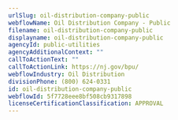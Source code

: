```yaml
---
urlSlug: oil-distribution-company-public
webflowName: Oil Distribution Company - Public
filename: oil-distribution-company-public
displayname: oil-distribution-company-public
agencyId: public-utilities
agencyAdditionalContext: ""
callToActionText: ""
callToActionLink: https://nj.gov/bpu/
webflowIndustry: Oil Distribution
divisionPhone: (800) 624-0331
id: oil-distribution-company-public
webflowId: 5f7728eee8bf508cb9317898
licenseCertificationClassification: APPROVAL
---
```

